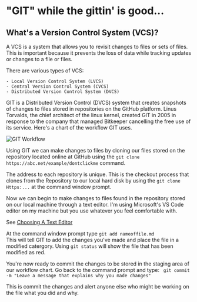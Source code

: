# "GIT" while the gittin' is good...

## What's a Version Control System (VCS)?

A VCS is a system that allows you to revisit changes to files or sets of files. This is important because it prevents the loss of data while tracking updates or changes to a file or files. 

There are various types of VCS:

    - Local Version Control System (LVCS)
    - Central Version Control System (CVCS)
    - Distributed Version Control System (DVCS)

GIT is a Distributed Version Control (DVCS) system that creates snapshots of changes to files stored in repositories on the GitHub platform. 
Linus Torvalds, the chief architect of the linux kernel, created GIT in 2005 in response to the company that managed Bitkeeper cancelling the free use of its service.
Here's a chart of the workflow GIT uses. 

![GIT Workflow](https://blog.udemy.com/wp-content/uploads/2015/08/image066.png)

Using GIT we can make changes to files by cloning our files stored on the repository located online at GitHub using the ```git clone https://abc.net/example/dontclickme``` command. 

The address to each repository is unique. This is the checkout process that clones from the Repository to our local hard disk by using the ```git clone Https:...``` at the command window prompt.  

Now we can begin to make changes to files found in the repository stored on our local machine through a text editor. I'm using Microsoft's VS Code editor on my machine but you use whatever you feel comfortable with. 

See [Choosing A Text Editor](/Choosing-text-editor.md)

At the command window prompt type ```git add nameoffile.md```  
This will tell GIT to add the changes you've made and place the file in a modified catergory. Using ```git status``` will show the file that has been modified as red. 

You're now ready to commit the changes to be stored in the staging area of our workflow chart. Go back to the command prompt and type:
``` git commit -m "Leave a message that explains why you made changes"```

This is commit the changes and alert anyone else who might be working on the file what you did and why.